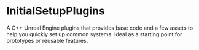 # InitialSetupPlugins

A C++ Unreal Engine plugins that provides base code and a few assets to help you quickly set up common systems. Ideal as a starting point for prototypes or reusable features.
